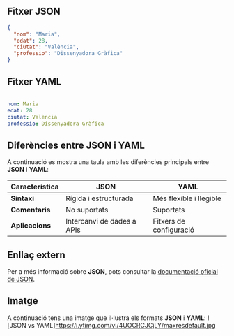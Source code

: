 ## Fitxer JSON

```json
{
  "nom": "Maria",
  "edat": 28,
  "ciutat": "València",
  "professio": "Dissenyadora Gràfica"
}
```

## Fitxer YAML

```yaml

nom: Maria
edat: 28
ciutat: València
professio: Dissenyadora Gràfica
```

## Diferències entre JSON i YAML

A continuació es mostra una taula amb les diferències principals entre **JSON** i **YAML**:

| Característica   | JSON                          | YAML                       |
|------------------|-------------------------------|----------------------------|
| **Sintaxi**      | Rígida i estructurada          | Més flexible i llegible     |
| **Comentaris**   | No suportats                  | Suportats                   |
| **Aplicacions**  | Intercanvi de dades a APIs     | Fitxers de configuració     |

## Enllaç extern

Per a més informació sobre **JSON**, pots consultar la [documentació oficial de JSON](https://www.json.org/json-en.html).

## Imatge

A continuació tens una imatge que il·lustra els formats **JSON** i **YAML**: ![JSON vs YAML]https://i.ytimg.com/vi/4UOCRCJCjLY/maxresdefault.jpg